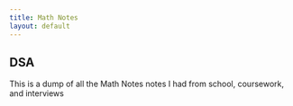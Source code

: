 ```yaml
---
title: Math Notes
layout: default
---
```


## DSA
This is a dump of all the Math Notes notes I had from school, coursework, and interviews